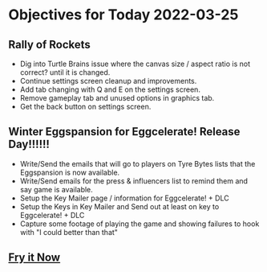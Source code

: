 # Objectives for Today 2022-03-25

## Rally of Rockets

- Dig into Turtle Brains issue where the canvas size / aspect ratio is not correct? until it is changed.
- Continue settings screen cleanup and improvements.
- Add tab changing with Q and E on the settings screen.
- Remove gameplay tab and unused options in graphics tab.
- Get the back button on settings screen.

## Winter Eggspansion for Eggcelerate! Release Day!!!!!!

- Write/Send the emails that will go to players on Tyre Bytes lists that the Eggspansion is now available.
- Write/Send emails for the press & influencers list to remind them and say game is available.
- Setup the Key Mailer page / information for Eggcelerate! + DLC
- Setup the Keys in Key Mailer and Send out at least on key to Eggcelerate! + DLC
- Capture some footage of playing the game and showing failures to hook with "I could better than that"

## [Fry it Now](https://store.steampowered.com/app/1902100/Winter_Eggspansion_for_Eggcelerate/)
